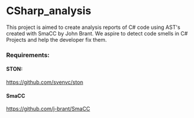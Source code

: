 # CSharp_analysis
This project is aimed to create analysis reports of C# code using AST's created with SmaCC by John Brant.
We aspire to detect code smells in C# Projects and help the developer fix them.

### Requirements:
#### STON:
https://github.com/svenvc/ston

#### SmaCC
https://github.com/j-brant/SmaCC
